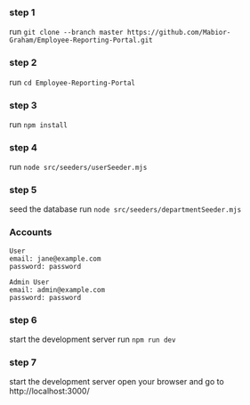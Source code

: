 ### step 1
run
```git clone --branch master https://github.com/Mabior-Graham/Employee-Reporting-Portal.git```

### step 2
run
```cd Employee-Reporting-Portal```

### step 3
run
```npm install```

### step 4
run
```node src/seeders/userSeeder.mjs```


### step 5
seed the database
run 
```node src/seeders/departmentSeeder.mjs```

### Accounts

```
User
email: jane@example.com
password: password
```


```
Admin User
email: admin@example.com
password: password
```

### step 6
start the development server
run 
```npm run dev```

### step 7
start the development server
open your browser and go to
http://localhost:3000/